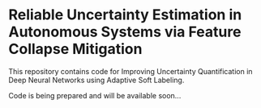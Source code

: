 # Reliable Uncertainty Estimation in Autonomous Systems via Feature Collapse Mitigation

This repository contains code for Improving Uncertainty Quantification in Deep Neural Networks using Adaptive Soft Labeling.

Code is being prepared and will be available soon...
